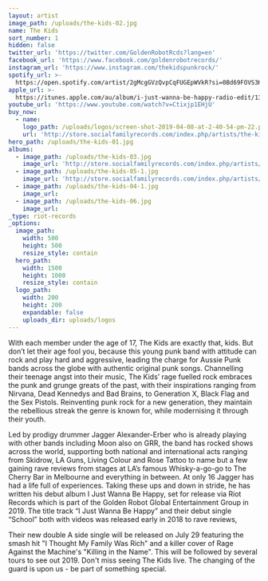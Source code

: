 ```yaml
---
layout: artist
image_path: /uploads/the-kids-02.jpg
name: The Kids
sort_number: 1
hidden: false
twitter_url: 'https://twitter.com/GoldenRobotRcds?lang=en'
facebook_url: 'https://www.facebook.com/goldenrobotrecords/'
instagram_url: 'https://www.instagram.com/thekidspunkrock/'
spotify_url: >-
  https://open.spotify.com/artist/2gMcgGVzQvpCqFUGEpWVkR?si=0Bd69FOVS3K-G6UsC9-1Zw
apple_url: >-
  https://itunes.apple.com/au/album/i-just-wanna-be-happy-radio-edit/1390447119?i=1390447120
youtube_url: 'https://www.youtube.com/watch?v=Ctixjp1EHjU'
buy_now:
  - name:
    logo_path: /uploads/logos/screen-shot-2019-04-08-at-2-40-54-pm-22.png
    url: 'http://store.socialfamilyrecords.com/index.php/artists/the-kids.html'
hero_path: /uploads/the-kids-01.jpg
albums:
  - image_path: /uploads/the-kids-03.jpg
    image_url: 'http://store.socialfamilyrecords.com/index.php/artists/the-kids.html'
  - image_path: /uploads/the-kids-05-1.jpg
    image_url: 'http://store.socialfamilyrecords.com/index.php/artists/the-kids.html'
  - image_path: /uploads/the-kids-04-1.jpg
    image_url:
  - image_path: /uploads/the-kids-06.jpg
    image_url:
_type: riot-records
_options:
  image_path:
    width: 500
    height: 500
    resize_style: contain
  hero_path:
    width: 1500
    height: 1000
    resize_style: contain
  logo_path:
    width: 200
    height: 200
    expandable: false
    uploads_dir: uploads/logos
---
```


With each member under the age of 17, The Kids are exactly that, kids. But don’t let their age fool you, because this young punk band with attitude can rock and play hard and aggressive, leading the charge for Aussie Punk bands across the globe with authentic original punk songs. Channelling their teenage angst into their music, The Kids’ rage fuelled rock embraces the punk and grunge greats of the past, with their inspirations ranging from Nirvana, Dead Kennedys and Bad Brains, to Generation X, Black Flag and the Sex Pistols. Reinventing punk rock for a new generation, they maintain the rebellious streak the genre is known for, while modernising it through their youth.&nbsp;

Led by prodigy drummer Jagger Alexander-Erber who is already playing with other bands including Moon also on GRR, the band has rocked shows across the world, supporting both national and international acts ranging from Skidrow, LA Guns, Living Colour and Rose Tattoo to name but a few gaining rave reviews from stages at LA’s famous Whisky-a-go-go to The Cherry Bar in Melbourne and everything in between. At only 16 Jagger has had a life full of experiences. Taking these ups and down in stride, he has written his debut album I Just Wanna Be Happy, set for release via Riot Records which is part of the Golden Robot Global Entertainment Group in 2019. The title track “I Just Wanna Be Happy” and their debut single “School” both with videos was released early in 2018 to rave reviews,

Their new double A side single will be released on July 29 featuring the smash hit "I Thought My Family Was Rich" and a killer cover of Rage Against the Machine's "Killing in the Name". This will be followed by several tours to see out 2019. Don't miss seeing The Kids live. The changing of the guard is upon us - be part of something special.